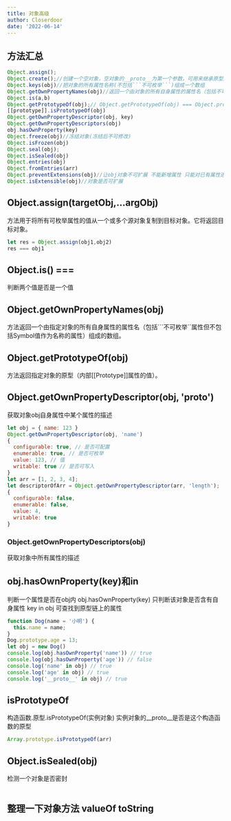 ```yaml
---
title: 对象高级
author: Closerdoor
date: '2022-06-14'
---
```


## 方法汇总
```js
Object.assign();
Object.create();//创建一个空对象，空对象的__proto__为第一个参数，可用来继承原型。是浅拷贝，改变了第一个参数后，值也会相应改变
Object.keys(obj)//把对象的所有属性名称(不包括```不可枚举```)组成一个数组
Object.getOwnPropertyNames(obj)//返回一个由对象的所有自身属性的属性名（包括不可枚举属性(length)但不包括Symbol值作为名称的属性）组成的数组。
Object.is(a,b)
Object.getPrototypeOf(obj);// Object.getPrototypeOf(obj) === Object.prototype
[[prototype]].isPrototypeOf(obj)
Object.getOwnPropertyDescriptor(obj, key)
Object.getOwnPropertyDescriptors(obj)
obj.hasOwnProperty(key)
Object.freeze(obj)//冻结对象(冻结后不可修改)
Object.isFrozen(obj)
Object.seal(obj);
Object.isSealed(obj)
Object.entries(obj)
Object.fromEntries(arr)
Object.preventExtensions(obj)//让obj对象不可扩展 不能新增属性 只能对已有属性进行操作
Object.isExtensible(obj)//对象是否可扩展 
```
## Object.assign(targetObj,...argObj)
方法用于将所有可枚举属性的值从一个或多个源对象复制到目标对象。它将返回目标对象。
```js
let res = Object.assign(obj1,obj2)
res === obj1
```
## Object.is()  ===
判断两个值是否是一个值
## Object.getOwnPropertyNames(obj)
方法返回一个由指定对象的所有自身属性的属性名（包括```不可枚举``属性但不包括Symbol值作为名称的属性）组成的数组。
## Object.getPrototypeOf(obj)
方法返回指定对象的原型（内部[[Prototype]]属性的值）。
## Object.getOwnPropertyDescriptor(obj, '__proto__')
获取对象obj自身属性中某个属性的描述
```js
let obj = { name: 123 }
Object.getOwnPropertyDescriptor(obj, 'name')
{
  configurable: true, // 是否可配置
  enumerable: true, // 是否可枚举
  value: 123, // 值
  writable: true // 是否可写入
}
let arr = [1, 2, 3, 4];
let descriptorOfArr = Object.getOwnPropertyDescriptor(arr, 'length');
{
  configurable: false,
  enumerable: false,
  value: 4,
  writable: true
}
```
### Object.getOwnPropertyDescriptors(obj)
获取对象中所有属性的描述
## obj.hasOwnProperty(key)和in
判断一个属性是否在obj内
obj.hasOwnProperty(key)  只判断该对象是否含有自身属性
key in obj  可查找到原型链上的属性
```js
function Dog(name = '小明') {
  this.name = name;
}
Dog.prototype.age = 13;
let obj = new Dog()
console.log(obj.hasOwnProperty('name')) // true
console.log(obj.hasOwnProperty('age')) // false
console.log('name' in obj) // true
console.log('age' in obj) // true
console.log('__proto__' in obj) // true
```
## isPrototypeOf
构造函数.原型.isPrototypeOf(实例对象)
实例对象的__proto__是否是这个构造函数的原型
```js
Array.prototype.isPrototypeOf(arr)
```

## Object.isSealed(obj)
检测一个对象是否密封
```js

```
## 整理一下对象方法 valueOf toString 